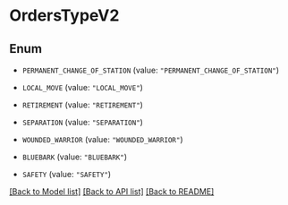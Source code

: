 # OrdersTypeV2

## Enum


* `PERMANENT_CHANGE_OF_STATION` (value: `"PERMANENT_CHANGE_OF_STATION"`)

* `LOCAL_MOVE` (value: `"LOCAL_MOVE"`)

* `RETIREMENT` (value: `"RETIREMENT"`)

* `SEPARATION` (value: `"SEPARATION"`)

* `WOUNDED_WARRIOR` (value: `"WOUNDED_WARRIOR"`)

* `BLUEBARK` (value: `"BLUEBARK"`)

* `SAFETY` (value: `"SAFETY"`)


[[Back to Model list]](../README.md#documentation-for-models) [[Back to API list]](../README.md#documentation-for-api-endpoints) [[Back to README]](../README.md)


